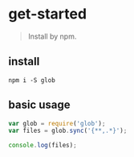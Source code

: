 # get-started
> Install by npm.


## install
```shell
npm i -S glob
```

## basic usage
```js
var glob = require('glob');
var files = glob.sync('{**,.*}');

console.log(files);
```
